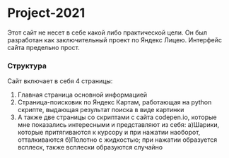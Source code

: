 # Project-2021
Этот сайт не несет в себе какой либо практической цели. Он был разработан как заключительный проект по Яндекс Лицею.
Интерфейс сайта предельно прост. 
### Структура
Сайт включает в себя 4 страницы:
1) Главная страница основной информацией
2) Страница-поисковик по Яндекс Картам, работающая на python скрипте, выдающая результат поиска в виде картинки
3) А также две страницы со скриптами с сайта codepen.io, которые мне показались интересными и представляют из себя:
    а)Шарики, которые притягиваются к курсору и при нажатии наоборот, отталкиваются
    б)Полотно с жидкостью; при нажатии образуется всплеск, также всплески образуются случайно
